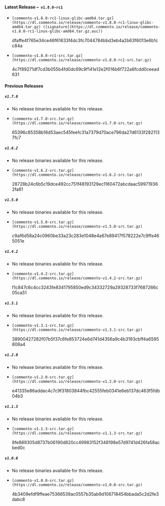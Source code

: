 #### Latest Release &ndash;&nbsp; `v1.8.0-rc1`

 - `[commento-v1.8.0-rc1-linux-glibc-amd64.tar.gz](https://dl.commento.io/release/commento-v1.8.0-rc1-linux-glibc-amd64.tar.gz) ([signature](https://dl.commento.io/release/commento-v1.8.0-rc1-linux-glibc-amd64.tar.gz.asc))`  
   <p class="sha">dfaffe4f765e34ce46f61633f4dc3fc7044784bbd3eb4a2b63f6013e6b1cc84a</p>

 - `[commento-v1.8.0-rc1-src.tar.gz](https://dl.commento.io/release/commento-v1.8.0-rc1-src.tar.gz)`  
   <p class="sha">4c7f89271df7cd3b055b4fd0dc69c9f141e12e2f016b6f722a6fcdd0ceead631</p>

#### Previous Releases

##### `v1.7.0`

 - No release binaries available for this release.

 - `[commento-v1.7.0-src.tar.gz](https://dl.commento.io/release/commento-v1.7.0-src.tar.gz)`  
   <p class="sha">65396c85358b16d53aec545feefc31a7379d70ace796da27d6133f2821137fc7</p>

##### `v1.6.2`

 - No release binaries available for this release.

 - `[commento-v1.6.2-src.tar.gz](https://dl.commento.io/release/commento-v1.6.2-src.tar.gz)`  
   <p class="sha">28728b24c6b5c19dce492cc751f48193129ec1160472abcdaac599719362fa61</p>

##### `v1.5.0`

 - No release binaries available for this release.

 - `[commento-v1.5.0-src.tar.gz](https://dl.commento.io/release/commento-v1.5.0-src.tar.gz)`  
   <p class="sha">c9af6d58a24c0960be33a23c283e1048e4a67e89417f578222e7c9ffe465051e</p>

##### `v1.4.2`

 - No release binaries available for this release.

 - `[commento-v1.4.2-src.tar.gz](https://dl.commento.io/release/commento-v1.4.2-src.tar.gz)`  
   <p class="sha">f1c847c6c4cc3243fe8341795850ed9c34332729a29328733f7687266c05ca51</p>

##### `v1.3.1`

 - No release binaries available for this release.

 - `[commento-v1.3.1-src.tar.gz](https://dl.commento.io/release/commento-v1.3.1-src.tar.gz)`  
   <p class="sha">38900427282f07b5f37c6fe853724e6d741d4356a9c4b3193cbff4a6595808a4</p>

##### `v1.2.0`

 - No release binaries available for this release.

 - `[commento-v1.2.0-src.tar.gz](https://dl.commento.io/release/commento-v1.2.0-src.tar.gz)`  
   <p class="sha">e41335e86addac4c7c9f31803844fbc42555feb0341e6eb137dc463f5fdb04b3</p>

##### `v1.1.3`

 - No release binaries available for this release.

 - `[commento-v1.1.3-src.tar.gz](https://dl.commento.io/release/commento-v1.1.3-src.tar.gz)`  
   <p class="sha">8fe889305d8737b06190d820cc49983152f348198e57d9741d426fa58acbed0c</p>

##### `v1.0.0`

 - No release binaries available for this release.

 - `[commento-v1.0.0-src.tar.gz](https://dl.commento.io/release/commento-v1.0.0-src.tar.gz)`  
   <p class="sha">4b3409efdf9ffeae75366539ac0557b35ab9d106718454bbada5c2d2fe3dabc8</p>


